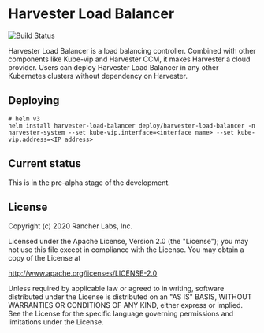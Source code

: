 Harvester Load Balancer
==========================
[![Build Status](https://drone-publish.rancher.io/api/badges/harvester/load-balancer-harvester/status.svg)](https://drone-publish.rancher.io/harvester/load-balancer-harvester)

Harvester Load Balancer is a load balancing controller. Combined with other components like Kube-vip and Harvester CCM, it makes Harvester a cloud provider.
Users can deploy Harvester Load Balancer in any other Kubernetes clusters without dependency on Harvester.

## Deploying
```
# helm v3
helm install harvester-load-balancer deploy/harvester-load-balancer -n harvester-system --set kube-vip.interface=<interface name> --set kube-vip.address=<IP address>
```

## Current status
This is in the pre-alpha stage of the development.

## License
Copyright (c) 2020 Rancher Labs, Inc.

Licensed under the Apache License, Version 2.0 (the "License"); you may not use this file except in compliance with the License. You may obtain a copy of the License at

http://www.apache.org/licenses/LICENSE-2.0

Unless required by applicable law or agreed to in writing, software distributed under the License is distributed on an "AS IS" BASIS, WITHOUT WARRANTIES OR CONDITIONS OF ANY KIND, either express or implied. See the License for the specific language governing permissions and limitations under the License.

